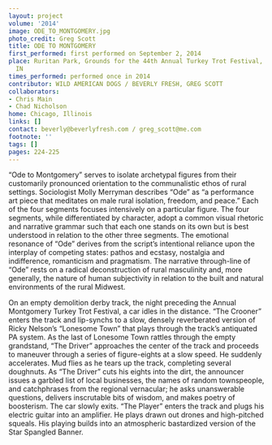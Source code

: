 ```yaml
---
layout: project
volume: '2014'
image: ODE_TO_MONTGOMERY.jpg
photo_credit: Greg Scott
title: ODE TO MONTGOMERY
first_performed: first performed on September 2, 2014
place: Ruritan Park, Grounds for the 44th Annual Turkey Trot Festival, Montgomery,
  IN
times_performed: performed once in 2014
contributor: WILD AMERICAN DOGS / BEVERLY FRESH, GREG SCOTT
collaborators:
- Chris Main
- Chad Nicholson
home: Chicago, Illinois
links: []
contact: beverly@beverlyfresh.com / greg_scott@me.com
footnote: ''
tags: []
pages: 224-225
---
```


“Ode to Montgomery” serves to isolate archetypal figures from their customarily pronounced orientation to the communalistic ethos of rural settings. Sociologist Molly Merryman describes “Ode” as “a performance art piece that meditates on male rural isolation, freedom, and peace.” Each of the four segments focuses intensively on a particular figure. The four segments, while differentiated by character, adopt a common visual rhetoric and narrative grammar such that each one stands on its own but is best understood in relation to the other three segments. The emotional resonance of “Ode” derives from the script’s intentional reliance upon the interplay of competing states: pathos and ecstasy, nostalgia and indifference, romanticism and pragmatism. The narrative through-line of “Ode” rests on a radical deconstruction of rural masculinity and, more generally, the nature of human subjectivity in relation to the built and natural environments of the rural Midwest.

On an empty demolition derby track, the night preceding the Annual Montgomery Turkey Trot Festival, a car idles in the distance. “The Crooner” enters the track and lip-synchs to a slow, densely reverberated version of Ricky Nelson’s “Lonesome Town” that plays through the track’s antiquated PA system. As the last of Lonesome Town rattles through the empty grandstand, “The Driver” approaches the center of the track and proceeds to maneuver through a series of figure-eights at a slow speed. He suddenly accelerates. Mud flies as he tears up the track, completing several doughnuts. As “The Driver” cuts his eights into the dirt, the announcer issues a garbled list of local businesses, the names of random townspeople, and catchphrases from the regional vernacular; he asks unanswerable questions, delivers inscrutable bits of wisdom, and makes poetry of boosterism. The car slowly exits. “The Player” enters the track and plugs his electric guitar into an amplifier. He plays drawn out drones and high-pitched squeals. His playing builds into an atmospheric bastardized version of the Star Spangled Banner.
